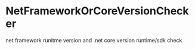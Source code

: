 # NetFrameworkOrCoreVersionChecker
net framework runitme version and .net core version runtime/sdk check 

